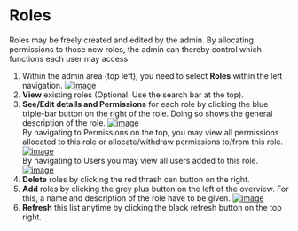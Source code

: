 # Roles
Roles may be freely created and edited by the admin. By allocating permissions to those new roles, the
admin can thereby control which functions each user may access.

1. Within the admin area (top left), you need to select **Roles** within the left navigation.
   [![image](/images/ui_images/roles.png)](/images/ui_images/roles.png)
2. **View** existing roles (Optional: Use the search bar at the top).
3. **See/Edit details and Permissions** for each role by clicking the blue triple-bar button on the right of the role.
   Doing so shows the general description of the role.
   [![image](/images/ui_images/roles_details.png)](/images/ui_images/roles_details.png)\
   By navigating to Permissions on the top, you may view all
   permissions allocated to this role or allocate/withdraw permissions to/from this role.
   [![image](/images/ui_images/roles_permissions.png)](/images/ui_images/roles_permissions.png)\
   By navigating to Users you may view all users added to this role.
   [![image](/images/ui_images/roles_users.png)](/images/ui_images/roles_users.png)
4. **Delete** roles by clicking the red thrash can button on the right.
5. **Add** roles by clicking the grey plus button on the left of the overview. For this, a name and description of the
   role have to be given.
   [![image](/images/ui_images/roles_add.png)](/images/ui_images/roles_add.png)
6. **Refresh** this list anytime by clicking the black refresh button on the top right.
